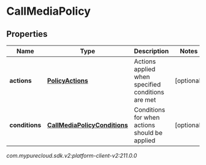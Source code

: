 # CallMediaPolicy


## Properties

| Name | Type | Description | Notes |
| ------------ | ------------- | ------------- | ------------- |
| **actions** | [**PolicyActions**](PolicyActions) | Actions applied when specified conditions are met |  [optional] |
| **conditions** | [**CallMediaPolicyConditions**](CallMediaPolicyConditions) | Conditions for when actions should be applied |  [optional] |




_com.mypurecloud.sdk.v2:platform-client-v2:211.0.0_
